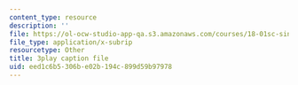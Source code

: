 ```yaml
---
content_type: resource
description: ''
file: https://ol-ocw-studio-app-qa.s3.amazonaws.com/courses/18-01sc-single-variable-calculus-fall-2010/eed1c6b5306be02b194c899d59b97978_4Q37iOyBq44.srt
file_type: application/x-subrip
resourcetype: Other
title: 3play caption file
uid: eed1c6b5-306b-e02b-194c-899d59b97978
---
```

